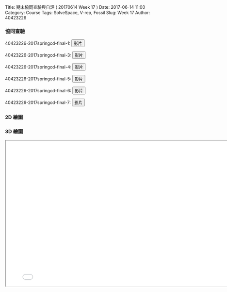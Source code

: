 Title: 期末協同查驗與自評 ( 20170614 Week 17 )
Date: 2017-06-14 11:00
Category: Course
Tags: SolveSpace, V-rep, Fossil
Slug: Week 17
Author: 40423226

<h3>協同查驗</h3>
<!-- PELICAN_END_SUMMARY -->

<p>40423226-2017springcd-final-1: <button onClick="lity('https://vimeo.com/221525956')"><span class="glyphicon glyphicon-facetime-video"></span> 影片</button></p>

<p>40423226-2017springcd-final-3: <button onClick="lity('https://vimeo.com/221525966')"><span class="glyphicon glyphicon-facetime-video"></span> 影片</button></p>

<p>40423226-2017springcd-final-4: <button onClick="lity('https://vimeo.com/221432102')"><span class="glyphicon glyphicon-facetime-video"></span> 影片</button></p>

<p>40423226-2017springcd-final-5: <button onClick="lity('https://vimeo.com/221525971')"><span class="glyphicon glyphicon-facetime-video"></span> 影片</button></p>

<p>40423226-2017springcd-final-6: <button onClick="lity('https://vimeo.com/221525977')"><span class="glyphicon glyphicon-facetime-video"></span> 影片</button></p>

<p>40423226-2017springcd-final-7: <button onClick="lity('https://vimeo.com/221525982')"><span class="glyphicon glyphicon-facetime-video"></span> 影片</button></p>


<h3>2D 繪圖</h3>
<!-- 導入 Brython 標準程式庫 -->
 <script src="../data/Brython-3.3.1/brython.js"></script>
<script src="../data/Brython-3.3.1/brython_stdlib.js"></script>
 
<!-- 啟動 Brython -->
<script>
window.onload=function(){
// 設定 data/py 為共用程式路徑
brython({debug:1, pythonpath:['./../data/py']});
}
</script>

<!-- 以下實際利用  Brython 繪圖-->
<canvas id="onegear2" width="800" height="600"></canvas>
<div id="onegear_div" width="800" height="20"></div>

<script type="text/python3">
from browser import document as doc
import math
# deg 為角度轉為徑度的轉換因子
deg = math.pi/180.
# 定義 Spur 類別
class Spur(object):
    def __init__(self, ctx):
        self.ctx = ctx
 
# 設定畫線參數 
    def create_line(self, x1, y1, x2, y2, width=3, fill="red"):
        self.ctx.beginPath()
        self.ctx.lineWidth = width
        self.ctx.moveTo(x1, y1)
        self.ctx.lineTo(x2, y2)
        self.ctx.strokeStyle = fill
        self.ctx.stroke()
    def create_line2(self, x1, y1, x2, y2, width=3, fill="green"):
        self.ctx.beginPath()
        self.ctx.lineWidth = width
        self.ctx.moveTo(x1, y1)
        self.ctx.lineTo(x2, y2)
        self.ctx.strokeStyle = fill
        self.ctx.stroke()
    def create_line3(self, x1, y1, x2, y2, width=3, fill="black"):
        self.ctx.beginPath()
        self.ctx.lineWidth = width
        self.ctx.moveTo(x1, y1)
        self.ctx.lineTo(x2, y2)
        self.ctx.strokeStyle = fill
        self.ctx.stroke()
        

    def Gear(self, midx, midy, rp, n=20, pa=20, color="black"):
        
        rp = 250
        imax = 15
        m=2*rp/n
        a=m
        d=1.25*m
        ra=rp+a

        # self.create_line(起點X, 起點Y, 終點X, 終點Y)
        # 畫出黑色外框
        self.create_line3(0, 0, 0, 600)
        self.create_line3(0, 600, 800, 600)
        self.create_line3(800, 600, 800, 0)
        self.create_line3(800, 0, 0, 0)
        # 右腳
        self.create_line2(399.8247638983, 75.00, 470.00, 472.9835406910)
        self.create_line2(407.4385712659, 463.7062762908, 525.6155016274, 442.8684949707)
        self.create_line2(407.4385712659, 463.7062762908, 470.00, 472.9835406910)
        self.create_line2(470.00, 472.9835406910, 525.6155016274, 442.8684949707)
        
        # 左腳
        self.create_line2(441.5634146568, 80.4949976183, 270.7736217721, 446.7548904120)
        self.create_line2(224.8475197847, 403.2716389668, 333.6044542291, 453.9858303757)
        self.create_line2(407.4385712659, 463.7062762908, 525.6155016274, 442.8684949707)
        self.create_line2(224.8475197847, 403.2716389668, 270.7736217721, 446.7548904120)
        self.create_line2(270.7736217721, 446.7548904120, 333.6044542291, 453.9858303757)
        
        # 傾斜地板
        self.create_line3(175, 525, 625, 525)
        self.create_line3(175, 525, 618.1634888555, 446.8583200499)

        if rd>rb:
            dr = (ra-rd)/imax
        else:
            dr=(ra-rb)/imax
        sigma=math.pi/(2*n)+math.tan(pa*deg)-pa*deg
        for j in range(-9, 10, +1):
            ang=-2.*j*math.pi/n+sigma
            ang2=2.*j*math.pi/n+sigma
            lxd=midx+rd*math.sin(ang2-2.*math.pi/n)
            lyd=midy-rd*math.cos(ang2-2.*math.pi/n)
            for i in range(imax+1):
                if rd>rb:
                    r=rd+i*dr
                else:
                    r=rb+i*dr
                theta=math.sqrt((r*r)/(rb*rb)-1.)
                alpha=theta-math.atan(theta)
                xpt=r*math.sin(alpha-ang)
                ypt=r*math.cos(alpha-ang)
                xd=rd*math.sin(-ang)
                yd=rd*math.cos(-ang)
                if(i==0):
                    last_x = midx+xd
                    last_y = midy-yd
            self.create_line((lxd),(lyd),(midx+xd),(midy-yd),fill=color)
            for i in range(imax+1):
                if rd>rb:
                    r=rd+i*dr
                else:
                    r=rb+i*dr
                theta=math.sqrt((r*r)/(rb*rb)-1.)
                alpha=theta-math.atan(theta)
                xpt=r*math.sin(ang2-alpha)
                ypt=r*math.cos(ang2-alpha)
                xd=rd*math.sin(ang2)
                yd=rd*math.cos(ang2)
                if(i==0):
                    last_x = midx+xd
                    last_y = midy-yd
                self.create_line((midx+xpt),(midy-ypt),(last_x),(last_y),fill=color)   
                if(i==imax):
                    rfx=midx+xpt
                    rfy=midy-ypt
                last_x = midx+xpt
                last_y = midy-ypt
            self.create_line(lfx,lfy,rfx,rfy,fill=color)
canvas = doc['onegear2']
ctx = canvas.getContext("2d")
x = (canvas.width)/2
y = (canvas.height)/2
r = 0.8*(canvas.height/2)
# 齒數
n = 36
# 壓力角
pa = 20
Spur(ctx).Gear(x, y, r, n, pa, "blue")
</script>

<h3>3D 繪圖</h3>
<iframe src="../data/w17/twolink.html" width="800" height="480"></iframe>